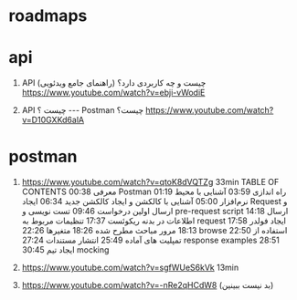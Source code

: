 # roadmaps

# api
1) API چیست و چه کاربردی دارد؟ (راهنمای جامع ویدئویی)
https://www.youtube.com/watch?v=ebji-vWodiE

2) API چیست ؟ --- Postman چیست؟
https://www.youtube.com/watch?v=D10GXKd6alA



# postman 
1) https://www.youtube.com/watch?v=qtoK8dVQTZg         33min 
TABLE OF CONTENTS
00:38 معرفی Postman
01:19 راه اندازی
03:59 آشنایی با محیط نرم‌افزار
05:00 آشنایی با کالکشن و ایجاد کالکشن جدید
06:34 ایجاد Request و ارسال اولین درخواست
09:46 تست نویسی و pre-request script
14:18 ارسال اطلاعات در بدنه ریکوئست
17:37 تنظیمات مربوط به request
17:58 ایجاد فولدر
18:13 مرور مباحث مطرح شده
18:26 متغیرها
22:26 browse
22:50 استفاده از تمپلیت های آماده
25:49 انتشار مستندات
27:24 response examples
28:51 ایجاد تیم
30:45 mocking




2) https://www.youtube.com/watch?v=sgfWUeS6kVk    13min
3) https://www.youtube.com/watch?v=-nRe2qHCdW8   (بد نیست ببینین)
